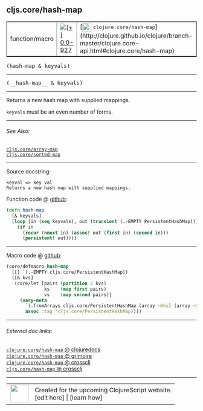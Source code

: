 ## cljs.core/hash-map



 <table border="1">
<tr>
<td>function/macro</td>
<td><a href="https://github.com/cljsinfo/cljs-api-docs/tree/0.0-927"><img valign="middle" alt="[+] 0.0-927" title="Added in 0.0-927" src="https://img.shields.io/badge/+-0.0--927-lightgrey.svg"></a> </td>
<td>
[<img height="24px" valign="middle" src="http://i.imgur.com/1GjPKvB.png"> <samp>clojure.core/hash-map</samp>](http://clojure.github.io/clojure/branch-master/clojure.core-api.html#clojure.core/hash-map)
</td>
</tr>
</table>

<samp>(hash-map & keyvals)</samp><br>

---

 <samp>
(__hash-map__ & keyvals)<br>
</samp>

---

Returns a new hash map with supplied mappings.

`keyvals` must be an even number of forms.



---


###### See Also:

[`cljs.core/array-map`](../cljs.core/array-map.md)<br>
[`cljs.core/sorted-map`](../cljs.core/sorted-map.md)<br>

---


Source docstring:

```
keyval => key val
Returns a new hash map with supplied mappings.
```


Function code @ [github]():

```clj
(defn hash-map
  [& keyvals]
  (loop [in (seq keyvals), out (transient (.-EMPTY PersistentHashMap))]
    (if in
      (recur (nnext in) (assoc! out (first in) (second in)))
      (persistent! out))))
```

<!--
Repo - tag - source tree - lines:

 <pre>

</pre>

-->

---

Macro code @ [github]():

```clj
(core/defmacro hash-map
  ([] `(.-EMPTY cljs.core/PersistentHashMap))
  ([& kvs]
   (core/let [pairs (partition 2 kvs)
              ks    (map first pairs)
              vs    (map second pairs)]
     (vary-meta
       `(.fromArrays cljs.core/PersistentHashMap (array ~@ks) (array ~@vs))
       assoc :tag 'cljs.core/PersistentHashMap))))
```

<!--
Repo - tag - source tree - lines:

 <pre>

</pre>
-->

---


###### External doc links:

[`clojure.core/hash-map` @ clojuredocs](http://clojuredocs.org/clojure.core/hash-map)<br>
[`clojure.core/hash-map` @ grimoire](http://conj.io/store/v1/org.clojure/clojure/1.7.0-beta3/clj/clojure.core/hash-map/)<br>
[`clojure.core/hash-map` @ crossclj](http://crossclj.info/fun/clojure.core/hash-map.html)<br>
[`cljs.core/hash-map` @ crossclj](http://crossclj.info/fun/cljs.core.cljs/hash-map.html)<br>

---

 <table>
<tr><td>
<img valign="middle" align="right" width="48px" src="http://i.imgur.com/Hi20huC.png">
</td><td>
Created for the upcoming ClojureScript website.<br>
[edit here] | [learn how]
</td></tr></table>

[edit here]:https://github.com/cljsinfo/cljs-api-docs/blob/master/cljsdoc/cljs.core/hash-map.cljsdoc
[learn how]:https://github.com/cljsinfo/cljs-api-docs/wiki/cljsdoc-files

<!--

This information was too distracting to show to readers, but I'll leave it
commented here since it is helpful to:

- pretty-print the data used to generate this document
- and show how to retrieve that data



The API data for this symbol:

```clj
{:description "Returns a new hash map with supplied mappings.\n\n`keyvals` must be an even number of forms.",
 :ns "cljs.core",
 :name "hash-map",
 :signature ["[& keyvals]"],
 :name-encode "hash-map",
 :history [["+" "0.0-927"]],
 :type "function/macro",
 :clj-equiv {:full-name "clojure.core/hash-map",
             :url "http://clojure.github.io/clojure/branch-master/clojure.core-api.html#clojure.core/hash-map"},
 :related ["cljs.core/array-map" "cljs.core/sorted-map"],
 :full-name-encode "cljs.core/hash-map",
 :source {:code "(defn hash-map\n  [& keyvals]\n  (loop [in (seq keyvals), out (transient (.-EMPTY PersistentHashMap))]\n    (if in\n      (recur (nnext in) (assoc! out (first in) (second in)))\n      (persistent! out))))",
          :title "Function code",
          :repo "clojurescript",
          :tag "r1.9.36",
          :filename "src/main/cljs/cljs/core.cljs",
          :lines [7959 7966],
          :url "https://github.com/clojure/clojurescript/blob/r1.9.36/src/main/cljs/cljs/core.cljs#L7959-L7966"},
 :extra-sources [{:code "(core/defmacro hash-map\n  ([] `(.-EMPTY cljs.core/PersistentHashMap))\n  ([& kvs]\n   (core/let [pairs (partition 2 kvs)\n              ks    (map first pairs)\n              vs    (map second pairs)]\n     (vary-meta\n       `(.fromArrays cljs.core/PersistentHashMap (array ~@ks) (array ~@vs))\n       assoc :tag 'cljs.core/PersistentHashMap))))",
                  :title "Macro code",
                  :repo "clojurescript",
                  :tag "r1.9.36",
                  :filename "src/main/clojure/cljs/core.cljc",
                  :lines [2429 2437],
                  :url "https://github.com/clojure/clojurescript/blob/r1.9.36/src/main/clojure/cljs/core.cljc#L2429-L2437"}],
 :usage ["(hash-map & keyvals)"],
 :full-name "cljs.core/hash-map",
 :docstring "keyval => key val\nReturns a new hash map with supplied mappings.",
 :cljsdoc-url "https://github.com/cljsinfo/cljs-api-docs/blob/master/cljsdoc/cljs.core/hash-map.cljsdoc"}

```

Retrieve the API data for this symbol:

```clj
;; from Clojure REPL
(require '[clojure.edn :as edn])
(-> (slurp "https://raw.githubusercontent.com/cljsinfo/cljs-api-docs/catalog/cljs-api.edn")
    (edn/read-string)
    (get-in [:symbols "cljs.core/hash-map"]))
```

-->
